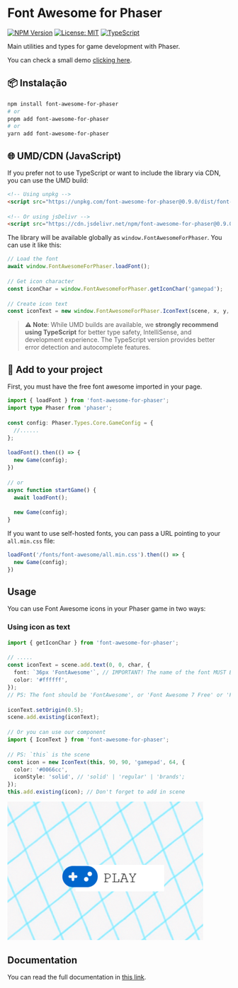 # Font Awesome for Phaser

[![NPM Version](https://img.shields.io/npm/v/phaser-wind)](https://www.npmjs.com/package/phaser-wind)
[![License: MIT](https://img.shields.io/badge/License-MIT-yellow.svg)](https://opensource.org/licenses/MIT)
[![TypeScript](https://img.shields.io/badge/TypeScript-Ready-blue.svg)](https://www.typescriptlang.org/)

Main utilities and types for game development with Phaser.

You can check a small demo [clicking here](https://stackblitz.com/edit/vitejs-vite-i6wesnmm?ctl=1&embed=1&file=src%2Fmain.ts&view=preview&startScript=dev).

## 📦 Instalação

```bash
npm install font-awesome-for-phaser
# or
pnpm add font-awesome-for-phaser
# or
yarn add font-awesome-for-phaser
```

## 🌐 UMD/CDN (JavaScript)

If you prefer not to use TypeScript or want to include the library via CDN, you can use the UMD build:

```html
<!-- Using unpkg -->
<script src="https://unpkg.com/font-awesome-for-phaser@0.9.0/dist/font-awesome-for-phaser.min.js"></script>

<!-- Or using jsDelivr -->
<script src="https://cdn.jsdelivr.net/npm/font-awesome-for-phaser@0.9.0/dist/font-awesome-for-phaser.min.js"></script>
```

The library will be available globally as `window.FontAwesomeForPhaser`. You can use it like this:

```javascript
// Load the font
await window.FontAwesomeForPhaser.loadFont();

// Get icon character
const iconChar = window.FontAwesomeForPhaser.getIconChar('gamepad');

// Create icon text
const iconText = new window.FontAwesomeForPhaser.IconText(scene, x, y, 'gamepad', size, options);
```

> **⚠️ Note**: While UMD builds are available, we **strongly recommend using TypeScript** for better type safety, IntelliSense, and development experience. The TypeScript version provides better error detection and autocomplete features.

## 🚀 Add to your project

First, you must have the free font awesome imported in your page.

```ts
import { loadFont } from 'font-awesome-for-phaser';
import type Phaser from 'phaser';

const config: Phaser.Types.Core.GameConfig = {
  //......
};

loadFont().then(() => {
  new Game(config);
})

// or
async function startGame() {
  await loadFont();

  new Game(config);
}
```

If you want to use self-hosted fonts, you can pass a URL pointing to your `all.min.css` file:

```ts
loadFont('/fonts/font-awesome/all.min.css').then(() => {
  new Game(config);
})
```

## Usage

You can use Font Awesome icons in your Phaser game in two ways:

### Using icon as text

```typescript
import { getIconChar } from 'font-awesome-for-phaser';

// .....
const iconText = scene.add.text(0, 0, char, {
  font: `36px 'FontAwesome'`, // IMPORTANT! The name of the font MUST BE between char ('), if you use `font: '36px FontAwesome', won't work
  color: '#ffffff',
});
// PS: The font should be 'FontAwesome', or 'Font Awesome 7 Free' or 'Font Awesome 7 Brands'. Depends of the char

iconText.setOrigin(0.5);
scene.add.existing(iconText);

// Or you can use our component
import { IconText } from 'font-awesome-for-phaser';

// PS: `this` is the scene
const icon = new IconText(this, 90, 90, 'gamepad', 64, {
  color: '#0066cc',
  iconStyle: 'solid', // 'solid' | 'regular' | 'brands';
});
this.add.existing(icon); // Don't forget to add in scene
```

<img src="data/image.png" alt="example of button">

## Documentation

You can read the full documentation in [this link](https://toolkit.cassino.dev/font-awesome-for-phaser/guides/getting-started/).
